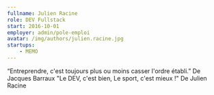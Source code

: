 ```yaml
---
fullname: Julien Racine
role: DEV Fullstack
start: 2016-10-01
employer: admin/pole-emploi
avatar: /img/authors/julien.racine.jpg
startups:
    - MEMO
---
```


  “Entreprendre, c'est toujours plus ou moins casser l'ordre établi.” De Jacques Barraux
  "Le DEV, c'est bien, Le sport, c'est mieux !" De Julien Racine
